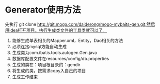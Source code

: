 # Generator使用方法
先执行 git clone http://git.mogo.com/daiderong/mogo-mybaits-gen.git,然后用idea打开项目，执行生成类文件的工具类就可以了。
1. 能够生成单表相关的Mapper.xml，Entity，Dao相关的方法
2. 必须连接mysql方能自动生成
3. 生成类为com.ibatis.tools.autogen.Gen.java
4. 数据库配置文件在resources/config/db.properties
5. 生成的类在：项目根目录的：gendir
6. 将生成的类，按需求copy入自己的项目
7. 生成工作结束
